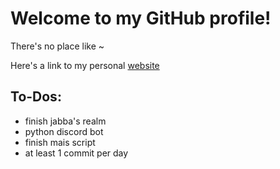 # **Welcome to my GitHub profile!**

There's no place like ~

Here's a link to my personal [website](https://www.nyrs.garden/)


## **To-Dos:**
+ finish jabba's realm
+ python discord bot
+ finish mais script
+ at least 1 commit per day
 
